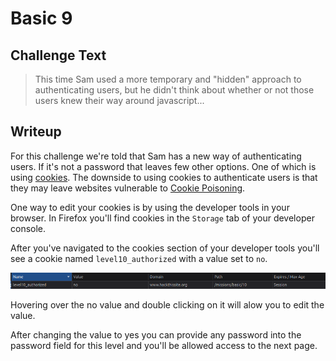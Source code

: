 # Basic 9

## Challenge Text

> This time Sam used a more temporary and "hidden" approach to authenticating users, but he didn't think about whether or not those users knew their way around javascript...

## Writeup

For this challenge we're told that Sam has a new way of authenticating users. If it's not a password that leaves few other options. One of which is using [cookies](https://developer.mozilla.org/en-US/docs/Web/HTTP/Cookies "Mozilla Developer Article On Cookies"). The downside to using cookies to authenticate users is that they may leave websites vulnerable to [Cookie Poisoning](https://www.geeksforgeeks.org/what-is-cookie-poisoning/ "Geeks For Geeks Article On Cookie Poisoning").

One way to edit your cookies is by using the developer tools in your browser. In Firefox you'll find cookies in the ```Storage``` tab of your developer console.

After you've navigated to the cookies section of your developer tools you'll see a cookie named ```level10_authorized``` with a value set to ```no```.

![Level 10 Cookie](./level-10-cookie.png "Level 10 Cookie")

Hovering over the no value and double clicking on it will alow you to edit the value.

After changing the value to yes you can provide any password into the password field for this level and you'll be allowed access to the next page.